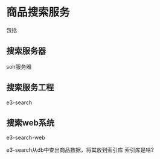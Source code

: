 # 商品搜索服务
包括
## 搜索服务器 
solr服务器
## 搜索服务工程 
e3-search
## 搜索web系统
e3-search-web

e3-search从db中查出商品数据，将其放到索引库
索引库是啥?